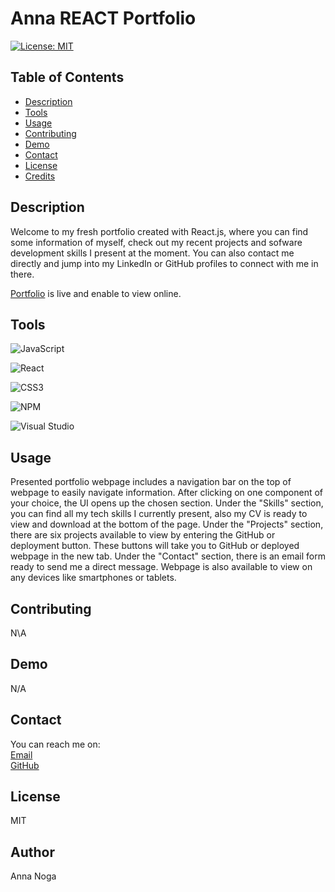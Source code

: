 # Anna REACT Portfolio

 [![License: MIT](https://img.shields.io/badge/License-MIT-yellow.svg)](https://opensource.org/licenses/MIT)

## Table of Contents
  * [Description](#description)
  * [Tools](#tools)
  * [Usage](#usage)
  * [Contributing](#contributing)
  * [Demo](#demo)
  * [Contact](#contact)
  * [License](#license)
  * [Credits](#credits)

## Description
Welcome to my fresh portfolio created with React.js, where you can find some information of myself, check out my recent projects and sofware development skills I present at the moment. You can also contact me directly and jump into my LinkedIn or GitHub profiles to connect with me in there. 

[Portfolio](https://mrsannanoga.github.io/anna-react-portfolio) is live and enable to view online.


## Tools
![JavaScript](https://img.shields.io/badge/javascript-%23323330.svg?style=for-the-badge&logo=javascript&logoColor=%23F7DF1E) 

![React](https://img.shields.io/badge/react-%2320232a.svg?style=for-the-badge&logo=react&logoColor=%2361DAFB) 

![CSS3](https://img.shields.io/badge/css3-%231572B6.svg?style=for-the-badge&logo=css3&logoColor=white)

![NPM](https://img.shields.io/badge/NPM-%23CB3837.svg?style=for-the-badge&logo=npm&logoColor=white)

![Visual Studio](https://img.shields.io/badge/Visual%20Studio-5C2D91.svg?style=for-the-badge&logo=visual-studio&logoColor=white)


## Usage
Presented portfolio webpage includes a navigation bar on the top of webpage to easily navigate information. After clicking on one component of your choice, the UI opens up the chosen section. Under the "Skills" section, you can find all my tech skills I currently present, also my CV is ready to view and download at the bottom of the page. Under the "Projects" section, there are six projects available to view by entering the GitHub or deployment button. These buttons will take you to GitHub or deployed webpage in the new tab. Under the "Contact" section, there is an email form ready to send me a direct message. Webpage is also available to view on any devices like smartphones or tablets.


## Contributing
N\A
      
## Demo
N/A

## Contact
You can reach me on: </br>
[Email](mailto:mrs.anna.noga@gmail.com) </br>
[GitHub](https://github.com/mrsannanoga) 

## License
MIT 

## Author
Anna Noga
  